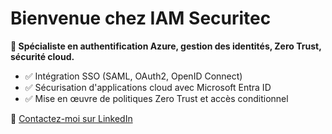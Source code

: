 <h1>Bienvenue chez IAM Securitec</h1>
<p><strong>🔐 Spécialiste en authentification Azure, gestion des identités, Zero Trust, sécurité cloud.</strong></p>

<ul>
  <li>✅ Intégration SSO (SAML, OAuth2, OpenID Connect)</li>
  <li>✅ Sécurisation d'applications cloud avec Microsoft Entra ID</li>
  <li>✅ Mise en œuvre de politiques Zero Trust et accès conditionnel</li>
</ul>

<p>📩 <a href="https://www.linkedin.com/in/antoniofos" target="_blank">Contactez-moi sur LinkedIn</a></p>

